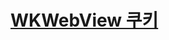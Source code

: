 # [WKWebView 쿠키](https://twih1203.medium.com/objective-c-wkwebview-%EC%BF%A0%ED%82%A4-%EA%B4%80%EB%A6%AC%ED%95%98%EA%B8%B0-4b1fbb5f6b35)
